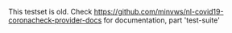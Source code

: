 This testset is old. Check https://github.com/minvws/nl-covid19-coronacheck-provider-docs for documentation, part 'test-suite'
